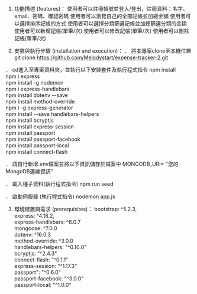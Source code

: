 1. 功能描述 (features)：
使用者可以註冊帳號並登入/登出，註冊資料：名字、email、密碼、確認密碼
使用者可以瀏覽自己的全部記帳並加總金額
使用者可以選擇排序記帳的方式 使用者可以選擇分類篩選記帳並加總篩選分類的金額 使用者可以新增記帳(單筆/次)
使用者可以修改記帳(單筆/次) 使用者可以刪除記帳(單筆/次)

2. 安裝與執行步驟 (installation and execution)：
． 將本專案clone至本機位置
git clone https://github.com/Melodystart/expense-tracker-2.git

． cd進入至專案資料夾，並執行以下安裝套件及執行程式指令
npm install   
npm i express   
npm install -g nodemon   
npm i express-handlebars   
npm install dotenv --save   
npm install method-override   
npm i -g express-generator   
npm install --save handlebars-helpers   
npm install bcryptjs   
npm install express-session   
npm install passport   
npm install passport-facebook   
npm install passport-local   
npm install connect-flash   

． 請自行新增.env檔案並將以下資訊儲存於檔案中
MONGODB_URI= "您的MongoDB連線資訊"

． 載入種子資料(執行程式指令)
npm run seed

． 啟動伺服器 (執行程式指令)
nodemon app.js

3. 環境建置與需求 (prerequisites)：
bootstrap: ^5.2.3,   
express: ^4.18.2,   
express-handlebars: ^6.0.7   
mongoose: ^7.0.0   
dotenv: ^16.0.3   
method-override: ^3.0.0   
handlebars-helpers: "^0.10.0"   
bcryptjs: "^2.4.3"   
connect-flash: "^0.1.1"   
express-session: "^1.17.3"   
passport": "^0.6.0"   
passport-facebook: "^3.0.0"   
passport-local: "^1.0.0"   
